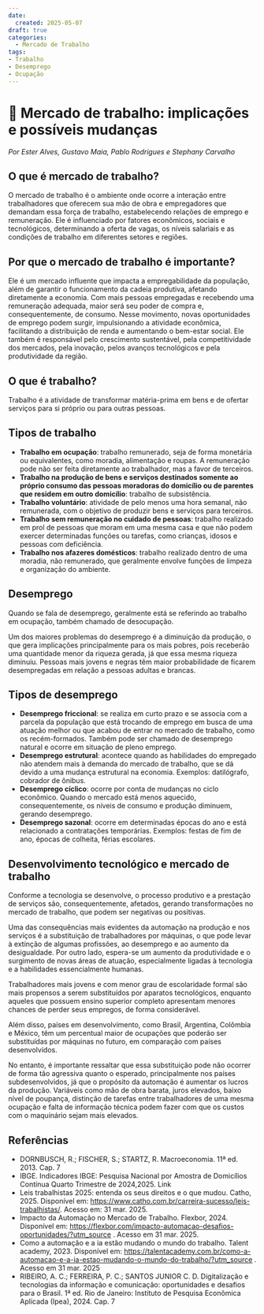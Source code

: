 ```yaml
---
date:
  created: 2025-05-07
draft: true
categories:
  - Mercado de Trabalho
tags:
- Trabalho
- Desemprego  
- Ocupação 
---
```


# 💼 **Mercado de trabalho: implicações e possíveis mudanças**
*Por Ester Alves, Gustavo Maia, Pablo Rodrigues e Stephany Carvalho* 

## O que é mercado de trabalho?
O mercado de trabalho é o ambiente onde ocorre a interação entre trabalhadores que oferecem sua mão de obra e empregadores que demandam essa força de trabalho, estabelecendo relações de emprego e remuneração. Ele é influenciado por fatores econômicos, sociais e tecnológicos, determinando a oferta de vagas, os níveis salariais e as condições de trabalho em diferentes setores e regiões.

## Por que o mercado de trabalho é importante?
Ele é um mercado influente que impacta a empregabilidade da população, além de garantir o funcionamento da cadeia produtiva, afetando diretamente a economia. Com mais pessoas empregadas e recebendo uma remuneração adequada, maior será seu poder de compra e, consequentemente, de consumo. Nesse movimento, novas oportunidades de emprego podem surgir, impulsionando a atividade econômica, facilitando a distribuição de renda e aumentando o bem-estar social. Ele também é responsável pelo crescimento sustentável, pela competitividade dos mercados, pela inovação, pelos avanços tecnológicos e pela produtividade da região.

## O que é trabalho?
Trabalho é a atividade de transformar matéria-prima em bens e de ofertar serviços para si próprio ou para outras pessoas.

## Tipos de trabalho
- **Trabalho em ocupação**: trabalho remunerado, seja de forma monetária ou equivalentes, como moradia, alimentação e roupas. A remuneração pode não ser feita diretamente ao trabalhador, mas a favor de terceiros.
- **Trabalho na produção de bens e serviços destinados somente ao próprio consumo das pessoas moradoras do domicílio ou de parentes que residem em outro domicílio**: trabalho de subsistência.
- **Trabalho voluntário**: atividade de pelo menos uma hora semanal, não remunerada, com o objetivo de produzir bens e serviços para terceiros.
- **Trabalho sem remuneração no cuidado de pessoas**: trabalho realizado em prol de pessoas que moram em uma mesma casa e que não podem exercer determinadas funções ou tarefas, como crianças, idosos e pessoas com deficiência.
- **Trabalho nos afazeres domésticos**: trabalho realizado dentro de uma moradia, não remunerado, que geralmente envolve funções de limpeza e organização do ambiente.

## Desemprego
Quando se fala de desemprego, geralmente está se referindo ao trabalho em ocupação, também chamado de desocupação.

Um dos maiores problemas do desemprego é a diminuição da produção, o que gera implicações principalmente para os mais pobres, pois receberão uma quantidade menor da riqueza gerada, já que essa mesma riqueza diminuiu. Pessoas mais jovens e negras têm maior probabilidade de ficarem desempregadas em relação a pessoas adultas e brancas.

## Tipos de desemprego
- **Desemprego friccional**: se realiza em curto prazo e se associa com a parcela da população que está trocando de emprego em busca de uma atuação melhor ou que acabou de entrar no mercado de trabalho, como os recém-formados. Também pode ser chamado de desemprego natural e ocorre em situação de pleno emprego.
- **Desemprego estrutural**: acontece quando as habilidades do empregado não atendem mais à demanda do mercado de trabalho, que se dá devido a uma mudança estrutural na economia. Exemplos: datilógrafo, cobrador de ônibus.
- **Desemprego cíclico**: ocorre por conta de mudanças no ciclo econômico. Quando o mercado está menos aquecido, consequentemente, os níveis de consumo e produção diminuem, gerando desemprego.
- **Desemprego sazonal**: ocorre em determinadas épocas do ano e está relacionado a contratações temporárias. Exemplos: festas de fim de ano, épocas de colheita, férias escolares.

## Desenvolvimento tecnológico e mercado de trabalho
Conforme a tecnologia se desenvolve, o processo produtivo e a prestação de serviços são, consequentemente, afetados, gerando transformações no mercado de trabalho, que podem ser negativas ou positivas.

Uma das consequências mais evidentes da automação na produção e nos serviços é a substituição de trabalhadores por máquinas, o que pode levar à extinção de algumas profissões, ao desemprego e ao aumento da desigualdade. Por outro lado, espera-se um aumento da produtividade e o surgimento de novas áreas de atuação, especialmente ligadas à tecnologia e a habilidades essencialmente humanas.

Trabalhadores mais jovens e com menor grau de escolaridade formal são mais propensos a serem substituídos por aparatos tecnológicos, enquanto aqueles que possuem ensino superior completo apresentam menores chances de perder seus empregos, de forma considerável.

Além disso, países em desenvolvimento, como Brasil, Argentina, Colômbia e México, têm um percentual maior de ocupações que poderão ser substituídas por máquinas no futuro, em comparação com países desenvolvidos.

No entanto, é importante ressaltar que essa substituição pode não ocorrer de forma tão agressiva quanto o esperado, principalmente nos países subdesenvolvidos, já que o propósito da automação é aumentar os lucros da produção. Variáveis como mão de obra barata, juros elevados, baixo nível de poupança, distinção de tarefas entre trabalhadores de uma mesma ocupação e falta de informação técnica podem fazer com que os custos com o maquinário sejam mais elevados.

## Referências
- DORNBUSCH, R.; FISCHER, S.; STARTZ, R. Macroeconomia. 11ª ed. 2013. Cap. 7
- IBGE. Indicadores IBGE: Pesquisa Nacional por Amostra de Domicílios Contínua Quarto Trimestre de 2024,2025. Link
- Leis trabalhistas 2025: entenda os seus direitos e o que mudou. Catho, 2025. Disponível em: https://www.catho.com.br/carreira-sucesso/leis-trabalhistas/. Acesso em: 31 mar. 2025.
- Impacto da Automação no Mercado de Trabalho. Flexbor, 2024. Disponível em: https://flexbor.com/impacto-automacao-desafios-oportunidades/?utm_source . Acesso em 31 mar. 2025.
- Como a automação e a ia estão mudando o mundo do trabalho. Talent academy, 2023. Disponível em: https://talentacademy.com.br/como-a-automacao-e-a-ia-estao-mudando-o-mundo-do-trabalho/?utm_source . Acesso em 31 mar. 2025
- RIBEIRO, A. C.; FERREIRA, P. C.; SANTOS JUNIOR C. D. Digitalização e tecnologias da informação e comunicação: oportunidades e desafios para o Brasil. 1ª ed. Rio de Janeiro: Instituto de Pesquisa Econômica Aplicada (Ipea), 2024. Cap. 7